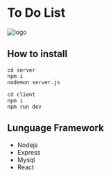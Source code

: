 # To Do List

![logo](https://cdn.discordapp.com/attachments/1198124910950752288/1198377883815653397/image.png?ex=65beaf60&is=65ac3a60&hm=230b6c5bb6f521c38e9e4bb3fee655732025481460850f3eee3b50368c279e21&)

## How to install
```
cd server
npm i
nodemon server.js
```

```
cd client
npm i
npm run dev
```

## Lunguage Framework
* Nodejs
* Express
* Mysql
* React
  
